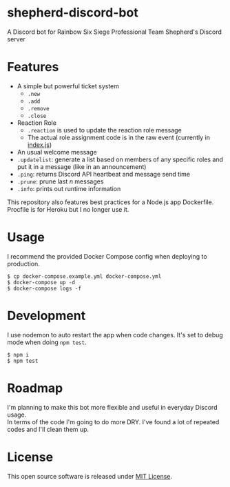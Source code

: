 # shepherd-discord-bot
A Discord bot for Rainbow Six Siege Professional Team Shepherd's Discord server

# Features
* A simple but powerful ticket system
  * `.new`
  * `.add`
  * `.remove`
  * `.close`
* Reaction Role
  * `.reaction` is used to update the reaction role message
  * The actual role assignment code is in the raw event (currently in [index.js](index.js))
* An usual welcome message
* `.updatelist`: generate a list based on members of any specific roles and put it in a message (like in an announcement)
* `.ping`: returns Discord API heartbeat and message send time
* `.prune`: prune last *n* messages
* `.info`: prints out runtime information

This repository also features best practices for a Node.js app Dockerfile. Procfile is for Heroku but I no longer use it.

# Usage
I recommend the provided Docker Compose config when deploying to production.

```
$ cp docker-compose.example.yml docker-compose.yml
$ docker-compose up -d
$ docker-compose logs -f
```

# Development
I use nodemon to auto restart the app when code changes. It's set to debug mode when doing `npm test`.
```
$ npm i
$ npm test
```

# Roadmap
I'm planning to make this bot more flexible and useful in everyday Discord usage.  
In terms of the code I'm going to do more DRY. I've found a lot of repeated codes and I'll clean them up.

# License
This open source software is released under [MIT License](LICENSE).
